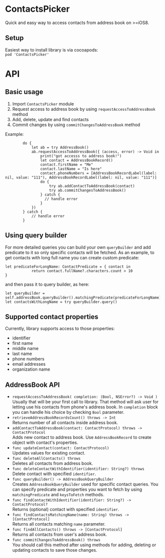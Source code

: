 # ContactsPicker
Quick and easy way to access contacts from address book on >=iOS8.
## Setup
Easiest way to install library is via cocoapods:  
`pod 'ContactsPicker'`

# API
## Basic usage
1. Import `ContactsPicker` module 
2. Request access to address book by using `requestAccessToAddressBook` method
3. Add, delete, update and find contacts 
4. Commit changes by using `commitChangesToAddressBook` method

Example:  
```
        do {
            let ab = try AddressBook()
            ab.requestAccessToAddressBook({ (access, error) -> Void in
                print("got accesss to address book!")
                let contact = AddressBookRecord()
                contact.firstName = "Me"
                contact.lastName = "Is here"
                contact.phoneNumbers = [AddressBookRecordLabel(label: nil, value: "111"), AddressBookRecordLabel(label: nil, value: "111")]
                do {
                    try ab.addContactToAddressBook(contact)
                    try ab.commitChangesToAddressBook()
                } catch {
                  // handle error 
                }
            })
        } catch {
            // handle error
        }
```
## Using query builder
For more detailed queries you can build your own `queryBuilder` and add predicate to it so only specific contacts will be fetched. 
As an example, to get contacts with long full name you can create custom predicate:
```
let predicateForLongName: ContactPredicate = { contact in
            return contact.fullName?.characters.count > 10
}
```
and then pass it to query builder, as here: 
```
let queryBuilder = self.addressBook.queryBuilder().matchingPredicate(predicateForLongName)
let contactsWithLongName = try queryBuilder.query()
```

## Supported contact properties
Currently, library supports access to those properties: 
- identifier
- first name
- middle name
- last name
- phone numbers
- email addresses
- organization name

## AddressBook API
- `requestAccessToAddressBook( completion: (Bool, NSError?) -> Void )`  
Usually that will be your first call to library. That method will ask user for letting use his contacts from phone's address book. In `completion` block you can handle his choice by checking `Bool` parameter. 
- `retrieveAddressBookRecordsCount() throws -> Int`  
Returns number of all contacts inside address book.
- `addContactToAddressBook(contact: ContactProtocol) throws -> ContactProtocol`  
Adds new contact to address book. Use `AddressBookRecord` to create object with contact's properties.
- `func updateContact(contact: ContactProtocol)`  
Updates values for existing contact. 
- `func deleteAllContacts() throws`  
Deletes all contacts from address book.
- `func deleteContactWithIdentifier(identifier: String?) throws`  
Delete contact with specified `identifier`.
- `func queryBuilder() -> AddressBookQueryBuilder`  
Creates `AddressBookQueryBuilder` used for specific contact queries. You can specify predicate and properties you want to fetch by using `matchingPredicate` and `keysToFetch` methods.
- `func findContactWithIdentifier(identifier: String?) -> ContactProtocol?`  
Returns (optional) contact with specified `identifier`.
- `func findContactsMatchingName(name: String) throws -> [ContactProtocol]`  
Returns all contacts matching `name` parameter.
- `func findAllContacts() throws -> [ContactProtocol]`  
Returns all contacts from user's address book.
- `func commitChangesToAddressBook() throws`  
You should call this method after using methods for adding, deleting or updating contacts to save those changes.
